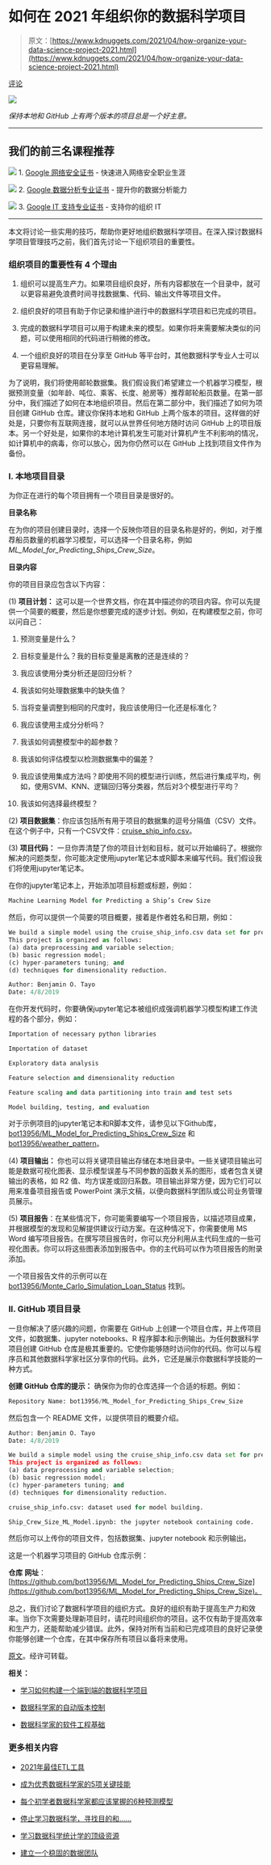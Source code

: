 # 如何在 2021 年组织你的数据科学项目

> 原文：[https://www.kdnuggets.com/2021/04/how-organize-your-data-science-project-2021.html](https://www.kdnuggets.com/2021/04/how-organize-your-data-science-project-2021.html)

[评论](#comments)

![](../Images/5a825a00f837bb46261d409bf2812f14.png)

*保持本地和 GitHub 上有两个版本的项目总是一个好主意。*

* * *

## 我们的前三名课程推荐

![](../Images/0244c01ba9267c002ef39d4907e0b8fb.png) 1\. [Google 网络安全证书](https://www.kdnuggets.com/google-cybersecurity) - 快速进入网络安全职业生涯

![](../Images/e225c49c3c91745821c8c0368bf04711.png) 2\. [Google 数据分析专业证书](https://www.kdnuggets.com/google-data-analytics) - 提升你的数据分析能力

![](../Images/0244c01ba9267c002ef39d4907e0b8fb.png) 3\. [Google IT 支持专业证书](https://www.kdnuggets.com/google-itsupport) - 支持你的组织 IT

* * *

本文将讨论一些实用的技巧，帮助你更好地组织数据科学项目。在深入探讨数据科学项目管理技巧之前，我们首先讨论一下组织项目的重要性。

### 组织项目的重要性有 4 个理由

1.  组织可以提高生产力。如果项目组织良好，所有内容都放在一个目录中，就可以更容易避免浪费时间寻找数据集、代码、输出文件等项目文件。

1.  组织良好的项目有助于你记录和维护进行中的数据科学项目和已完成的项目。

1.  完成的数据科学项目可以用于构建未来的模型。如果你将来需要解决类似的问题，可以使用相同的代码进行稍微的修改。

1.  一个组织良好的项目在分享至 GitHub 等平台时，其他数据科学专业人士可以更容易理解。

为了说明，我们将使用邮轮数据集。我们假设我们希望建立一个机器学习模型，根据预测变量（如年龄、吨位、乘客、长度、舱房等）推荐邮轮船员数量。在第一部分中，我们描述了如何在本地组织项目。然后在第二部分中，我们描述了如何为项目创建 GitHub 仓库。建议你保持本地和 GitHub 上两个版本的项目。这样做的好处是，只要你有互联网连接，就可以从世界任何地方随时访问 GitHub 上的项目版本。另一个好处是，如果你的本地计算机发生可能对计算机产生不利影响的情况，如计算机中的病毒，你可以放心，因为你仍然可以在 GitHub 上找到项目文件作为备份。

### I. 本地项目目录

为你正在进行的每个项目拥有一个项目目录是很好的。

**目录名称**

在为你的项目创建目录时，选择一个反映你项目的目录名称是好的，例如，对于推荐船员数量的机器学习模型，可以选择一个目录名称，例如 *ML_Model_for_Predicting_Ships_Crew_Size*。

**目录内容**

你的项目目录应包含以下内容：

(1) **项目计划：** 这可以是一个世界文档，你在其中描述你的项目内容。你可以先提供一个简要的概要，然后是你想要完成的逐步计划。例如，在构建模型之前，你可以问自己：

1.  预测变量是什么？

1.  目标变量是什么？我的目标变量是离散的还是连续的？

1.  我应该使用分类分析还是回归分析？

1.  我该如何处理数据集中的缺失值？

1.  当将变量调整到相同的尺度时，我应该使用归一化还是标准化？

1.  我应该使用主成分分析吗？

1.  我该如何调整模型中的超参数？

1.  我该如何评估模型以检测数据集中的偏差？

1.  我应该使用集成方法吗？即使用不同的模型进行训练，然后进行集成平均，例如，使用SVM、KNN、逻辑回归等分类器，然后对3个模型进行平均？

1.  我该如何选择最终模型？

(2) **项目数据集**：你应该包括所有用于项目的数据集的逗号分隔值（CSV）文件。在这个例子中，只有一个CSV文件：[cruise_ship_info.csv](https://github.com/bot13956/ML_Model_for_Predicting_Ships_Crew_Size/blob/master/cruise_ship_info.csv)。

(3) **项目代码：** 一旦你弄清楚了你的项目计划和目标，就可以开始编码了。根据你解决的问题类型，你可能决定使用jupyter笔记本或R脚本来编写代码。我们假设我们将使用jupyter笔记本。

在你的jupyter笔记本上，开始添加项目标题或标题，例如：

```py
Machine Learning Model for Predicting a Ship’s Crew Size

```

然后，你可以提供一个简要的项目概要，接着是作者姓名和日期，例如：

```py
We build a simple model using the cruise_ship_info.csv data set for predicting a ship’s crew size. 
This project is organized as follows: 
(a) data preprocessing and variable selection; 
(b) basic regression model; 
(c) hyper-parameters tuning; and 
(d) techniques for dimensionality reduction.

Author: Benjamin O. Tayo
Date: 4/8/2019

```

在你开发代码时，你要确保jupyter笔记本被组织成强调机器学习模型构建工作流程的各个部分，例如：

```py
Importation of necessary python libraries

Importation of dataset

Exploratory data analysis

Feature selection and dimensionality reduction

Feature scaling and data partitioning into train and test sets

Model building, testing, and evaluation

```

对于示例项目的jupyter笔记本和R脚本文件，请参见以下Github库，[bot13956/ML_Model_for_Predicting_Ships_Crew_Size](https://github.com/bot13956/ML_Model_for_Predicting_Ships_Crew_Size/blob/master/Ship_Crew_Size_ML_Model.ipynb) 和 [bot13956/weather_pattern](https://github.com/bot13956/weather_pattern)。

(4) **项目输出：** 你也可以将关键项目输出存储在本地目录中。一些关键项目输出可能是数据可视化图表、显示模型误差与不同参数的函数关系的图形，或者包含关键输出的表格，如 R2 值、均方误差或回归系数。项目输出非常方便，因为它们可以用来准备项目报告或 PowerPoint 演示文稿，以便向数据科学团队或公司业务管理员展示。

(5) **项目报告**：在某些情况下，你可能需要编写一个项目报告，以描述项目成果，并根据模型的发现和见解提供建议行动方案。在这种情况下，你需要使用 MS Word 编写项目报告。在撰写项目报告时，你可以充分利用从主代码生成的一些可视化图表。你可以将这些图表添加到报告中。你的主代码可以作为项目报告的附录添加。

一个项目报告文件的示例可以在 [bot13956/Monte_Carlo_Simulation_Loan_Status](https://github.com/bot13956/Monte_Carlo_Simulation_Loan_Status) 找到。

### II. GitHub 项目目录

一旦你解决了感兴趣的问题，你需要在 GitHub 上创建一个项目仓库，并上传项目文件，如数据集、jupyter notebooks、R 程序脚本和示例输出。为任何数据科学项目创建 GitHub 仓库是极其重要的。它使你能够随时访问你的代码。你可以与程序员和其他数据科学家社区分享你的代码。此外，它还是展示你数据科学技能的一种方式。

**创建 GitHub 仓库的提示：** 确保你为你的仓库选择一个合适的标题。例如：

```py
Repository Name: bot13956/ML_Model_for_Predicting_Ships_Crew_Size

```

然后包含一个 README 文件，以提供项目的概要介绍。

```py
Author: Benjamin O. Tayo
Date: 4/8/2019

We build a simple model using the cruise_ship_info.csv data set for predicting a ship's crew size. 
This project is organized as follows: 
(a) data preprocessing and variable selection; 
(b) basic regression model; 
(c) hyper-parameters tuning; and 
(d) techniques for dimensionality reduction.

cruise_ship_info.csv: dataset used for model building.

Ship_Crew_Size_ML_Model.ipynb: the jupyter notebook containing code.

```

然后你可以上传你的项目文件，包括数据集、jupyter notebook 和示例输出。

这是一个机器学习项目的 GitHub 仓库示例：

**仓库** **网址**： [https://github.com/bot13956/ML_Model_for_Predicting_Ships_Crew_Size](https://github.com/bot13956/ML_Model_for_Predicting_Ships_Crew_Size)。

总之，我们讨论了数据科学项目的组织方式。良好的组织有助于提高生产力和效率。当你下次需要处理新项目时，请花时间组织你的项目。这不仅有助于提高效率和生产力，还能帮助减少错误。此外，保持对所有当前和已完成项目的良好记录使你能够创建一个仓库，在其中保存所有项目以备将来使用。

[原文](https://towardsdatascience.com/how-to-organize-your-data-science-project-dd6599cf000a)。经许可转载。

**相关：**

+   [学习如何构建一个端到端的数据科学项目](https://www.kdnuggets.com/2020/11/build-data-science-project.html)

+   [数据科学家的自动版本控制](https://www.kdnuggets.com/2019/09/automatic-version-control-data-scientists.html)

+   [数据科学家的软件工程基础](https://www.kdnuggets.com/2020/06/software-engineering-fundamentals-data-scientists.html)

### 更多相关内容

+   [2021年最佳ETL工具](https://www.kdnuggets.com/2021/12/mozart-best-etl-tools-2021.html)

+   [成为优秀数据科学家的5项关键技能](https://www.kdnuggets.com/2021/12/5-key-skills-needed-become-great-data-scientist.html)

+   [每个初学者数据科学家都应该掌握的6种预测模型](https://www.kdnuggets.com/2021/12/6-predictive-models-every-beginner-data-scientist-master.html)

+   [停止学习数据科学，寻找目的和……](https://www.kdnuggets.com/2021/12/stop-learning-data-science-find-purpose.html)

+   [学习数据科学统计学的顶级资源](https://www.kdnuggets.com/2021/12/springboard-top-resources-learn-data-science-statistics.html)

+   [建立一个稳固的数据团队](https://www.kdnuggets.com/2021/12/build-solid-data-team.html)
